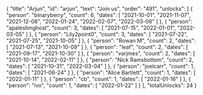 {
  "title": "Arjun",
  "id": "arjun",
  "text": "Join us",
  "order": "491",
  "unlocks": [
    {
      "person": "binaryberry",
      "count": 6,
      "dates": [
        "2021-10-01",
        "2021-11-07",
        "2021-12-08",
        "2022-01-24",
        "2022-02-07",
        "2022-03-08"
      ]
    },
    {
      "person": "apaleslimghost",
      "count": 3,
      "dates": [
        "2021-07-15",
        "2022-01-01",
        "2022-03-05"
      ]
    },
    {
      "person": "Lily2point0",
      "count": 3,
      "dates": [
        "2021-07-22",
        "2021-07-25",
        "2021-10-05"
      ]
    },
    {
      "person": "Rowan M",
      "count": 2,
      "dates": [
        "2021-07-13",
        "2021-10-09"
      ]
    },
    {
      "person": "leaf",
      "count": 2,
      "dates": [
        "2021-09-17",
        "2021-10-30"
      ]
    },
    {
      "person": "varjmes",
      "count": 2,
      "dates": [
        "2021-10-14",
        "2022-02-11"
      ]
    },
    {
      "person": "Nick Ramsbottom",
      "count": 2,
      "dates": [
        "2021-10-31",
        "2022-03-04"
      ]
    },
    {
      "person": "joelcarr",
      "count": 1,
      "dates": [
        "2021-06-24"
      ]
    },
    {
      "person": "Alice Bartlett",
      "count": 1,
      "dates": [
        "2022-01-11"
      ]
    },
    {
      "person": "cb",
      "count": 1,
      "dates": [
        "2022-01-16"
      ]
    },
    {
      "person": "ivo",
      "count": 1,
      "dates": [
        "2022-01-22"
      ]
    }
  ],
  "totalUnlocks": 24
}